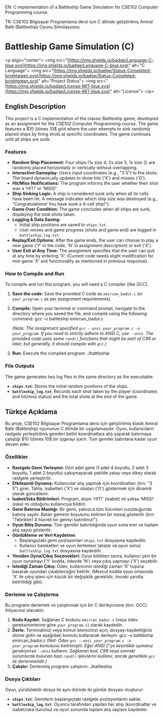 EN: C implementation of a Battleship Game Simulation for CSE102 Computer Programming course.

TR: CSE102 Bilgisayar Programlama dersi için C dilinde geliştirilmiş Amiral Battı (Battleship) Oyunu Simülasyonu.

# Battleship Game Simulation (C)

\<p align="center"\>
\<img src="[https://img.shields.io/badge/Language-C-blue.svg](https://img.shields.io/badge/Language-C-blue.svg)" alt="C Language"\>
\<img src="[https://img.shields.io/badge/Status-Completed-brightgreen.svg](https://img.shields.io/badge/Status-Completed-brightgreen.svg)" alt="Project Status"\>
\<img src="[https://img.shields.io/badge/License-MIT-blue.svg](https://img.shields.io/badge/License-MIT-blue.svg)" alt="License"\>
\</p\>

## English Description

This project is a C implementation of the classic Battleship game, developed as an assignment for the CSE102 Computer Programming course. The game features a $10 \\times 10$ grid where the user attempts to sink randomly placed ships by firing shots at specific coordinates. The game continues until all ships are sunk.

### Features

  * **Random Ship Placement:** Four ships (1x size 4, 2x size 3, 1x size 2) are randomly placed horizontally or vertically without overlapping.
  * **Interactive Gameplay:** Users input coordinates (e.g., "3 5") to fire shots. The board dynamically updates to show hits ('X') and misses ('O').
  * **Hit/Miss Notifications:** The program informs the user whether their shot was a 'HIT\!' or 'MISS\!'.
  * **Ship Sinking Logic:** A ship is considered sunk only when all its cells have been hit. A message indicates which ship size was destroyed (e.g., "Congratulations\! You have sunk a 4-cell ship\!").
  * **Game Over Condition:** The game concludes when all ships are sunk, displaying the total shots taken.
  * **Logging & Data Saving:**
      * Initial ship positions are saved to `ships.txt`.
      * User moves and game progress (shots and game end) are logged in `battleship_log.txt`.
  * **Replay/Exit Options:** After the game ends, the user can choose to play a new game ('Y' in the code, 'N' in assignment description) or exit ('X').
  * **User Exit at Any Time:** The assignment specifies that the user can quit at any time by entering 'X'. (Current code needs slight modification for mid-game 'X' exit functionality as mentioned in previous response).

### How to Compile and Run

To compile and run this program, you will need a C compiler (like GCC).

1.  **Save the code:** Save the provided C code as `emircan_badur.c` (or `your_program.c` as per assignment requirements).
2.  **Compile:** Open your terminal or command prompt, navigate to the directory where you saved the file, and compile using the following command:
    gcc -o battleship emircan_badur.c
    
    *(Note: The assignment specified `gcc --ansi your_program.c -o your_program`. If you need to strictly adhere to ANSI C, use `--ansi`. The provided code uses some `rand()` functions that might be part of C99 or later, but generally, it should compile with `gcc`.)*
4.  **Run:** Execute the compiled program:
    ./battleship

### File Outputs

The game generates two log files in the same directory as the executable:

  * **`ships.txt`**: Stores the initial random positions of the ships.
  * **`battleship_log.txt`**: Records each shot taken by the player (coordinates and hit/miss status) and the total shots at the end of the game.

## Türkçe Açıklama

Bu proje, CSE102 Bilgisayar Programlama dersi için geliştirilmiş klasik Amiral Battı (Battleship) oyununun C dilinde bir uygulamasıdır. Oyun, kullanıcıların rastgele yerleştirilmiş gemileri belirli koordinatlara atış yaparak batırmaya çalıştığı $10 \\times 10$ bir ızgarayı içerir. Tüm gemiler batırılana kadar oyun devam eder.

### Özellikler

  * **Rastgele Gemi Yerleşimi:** Dört adet gemi (1 adet 4 boyutlu, 2 adet 3 boyutlu, 1 adet 2 boyutlu) çakışmayacak şekilde yatay veya dikey olarak rastgele yerleştirilir.
  * **Etkileşimli Oynanış:** Kullanıcılar atış yapmak için koordinatları (örn: "3 5") girer. Tahta, isabetleri ('X') ve ıskaları ('O') göstermek için dinamik olarak güncellenir.
  * **İsabet/Iska Bildirimleri:** Program, atışın 'HIT\!' (isabet) mi yoksa 'MISS\!' (ıska) mı olduğunu kullanıcıya bildirir.
  * **Gemi Batırma Mantığı:** Bir gemi, yalnızca tüm hücreleri vurulduğunda batmış sayılır. Batan geminin boyutunu belirten bir mesaj gösterilir (örn: "Tebrikler\! 4 hücreli bir gemiyi batırdınız\!").
  * **Oyun Bitiş Durumu:** Tüm gemiler batırıldığında oyun sona erer ve toplam atış sayısı gösterilir.
  * **Günlükleme ve Veri Kaydetme:**
      * Başlangıçtaki gemi pozisyonları `ships.txt` dosyasına kaydedilir.
      * Kullanıcı hareketleri ve oyun ilerlemesi (atışlar ve oyun sonu) `battleship_log.txt` dosyasına kaydedilir.
  * **Yeniden Oyna/Çıkış Seçenekleri:** Oyun bittikten sonra, kullanıcı yeni bir oyun oynamayı ('Y' kodda, ödevde 'N') veya çıkış yapmayı ('X') seçebilir.
  * **İstediği Zaman Çıkış:** Ödev, kullanıcının istediği zaman 'X' tuşuna basarak oyundan çıkabileceğini belirtir. (Mevcut kodda oyun ortasında 'X' ile çıkış işlevi için küçük bir değişiklik gereklidir, önceki yanıtta belirtildiği gibi).

### Derleme ve Çalıştırma

Bu programı derlemek ve çalıştırmak için bir C derleyicisine (örn. GCC) ihtiyacınız olacaktır.

1.  **Kodu Kaydet:** Sağlanan C kodunu `emircan_badur.c` (veya ödev gereksinimlerine göre `your_program.c`) olarak kaydedin.
2.  **Derle:** Terminalinizi veya komut istemcinizi açın, dosyayı kaydettiğiniz dizine gidin ve aşağıdaki komutu kullanarak derleyin:
    gcc -o battleship emircan_badur.c
    *(Not: Ödev `gcc --ansi your_program.c -o your_program` komutunu belirtmiştir. Eğer ANSI C'ye kesinlikle uymanız gerekiyorsa `--ansi` kullanın. Sağlanan kod, C99 veya sonraki sürümlerde bulunan bazı `rand()` işlevlerini kullanır, ancak genellikle `gcc` ile derlenmelidir.)*
3.  **Çalıştır:** Derlenmiş programı çalıştırın:
    ./battleship

### Dosya Çıktıları

Oyun, yürütülebilir dosya ile aynı dizinde iki günlük dosyası oluşturur:

  * **`ships.txt`**: Gemilerin başlangıçtaki rastgele pozisyonlarını saklar.
  * **`battleship_log.txt`**: Oyuncu tarafından yapılan her atışı (koordinatlar ve isabet/ıska durumu) ve oyun sonunda toplam atış sayısını kaydeder.
